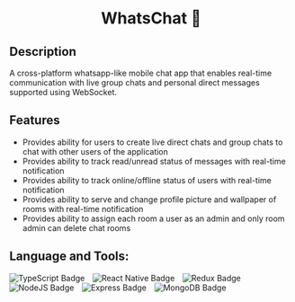 <h1 align="center">WhatsChat 💬</h1>

## Description

A cross-platform whatsapp-like mobile chat app that enables real-time communication with live group chats and personal direct messages supported using WebSocket.

## Features

- Provides ability for users to create live direct chats and group chats to chat with other users of the application
- Provides ability to track read/unread status of messages with real-time notification
- Provides ability to track online/offline status of users with real-time notification
- Provides ability to serve and change profile picture and wallpaper of rooms with real-time notification
- Provides ability to assign each room a user as an admin and only room admin can delete chat rooms

## Language and Tools:

<img src="https://img.shields.io/badge/TypeScript-007ACC?style=for-the-badge&logo=typescript&logoColor=white" alt="TypeScript Badge" style="padding-right: 10px;"> <img src="https://img.shields.io/badge/React_Native-20232A?style=for-the-badge&logo=react&logoColor=61DAFB" alt="React Native Badge" style="padding-right: 10px;"> <img src="https://img.shields.io/badge/Redux-593D88?style=for-the-badge&logo=redux&logoColor=white" alt="Redux Badge" style="padding-right: 10px;"> <img src="https://img.shields.io/badge/Node.js-43853D?style=for-the-badge&logo=node.js&logoColor=white" alt="NodeJS Badge" style="padding-right: 10px;"> <img src="https://img.shields.io/badge/Express.js-404D59?style=for-the-badge" alt="Express Badge" style="padding-right: 10px;"> <img src="https://img.shields.io/badge/MongoDB-4EA94B?style=for-the-badge&logo=mongodb&logoColor=white" alt="MongoDB Badge" style="padding-right: 10px;">